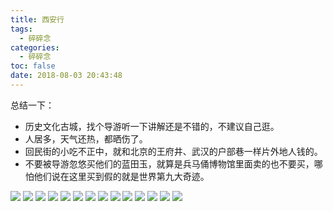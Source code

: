 ```yaml
---
title: 西安行
tags:
  - 碎碎念
categories:
  - 碎碎念
toc: false
date: 2018-08-03 20:43:48
---
```


总结一下：
- 历史文化古城，找个导游听一下讲解还是不错的，不建议自己逛。
- 人居多，天气还热，都晒伤了。
- 回民街的小吃不正中，就和北京的王府井、武汉的户部巷一样片外地人钱的。
- 不要被导游忽悠买他们的蓝田玉，就算是兵马俑博物馆里面卖的也不要买，哪怕他们说在这里买到假的就是世界第九大奇迹。

![](http://file.mspring.org/ab7004d7a9d54b052c4baca479397b02!detail)
![](http://file.mspring.org/a127e3a0d8e80f392f0a0831fc591e40!detail)
![](http://file.mspring.org/1f1846686b792c14d585cfaaec5f076f!detail)
![](http://file.mspring.org/48e701947296ce81ff50cdf96f1502b9!detail)
![](http://file.mspring.org/052a59eadd16e12bd6dff8ee3f2379d9!detail)
![](http://file.mspring.org/9b7fd5cee45ec1104660a8ecdaa86f77!detail)
![](http://file.mspring.org/e25a39eba068f31dc61221757d68043c!detail)
![](http://file.mspring.org/e610188a8535773ce0ef6f20c7a6792f!detail)
![](http://file.mspring.org/80a12959a024abe7dc150061fd0bccc6!detail)
![](http://file.mspring.org/ff72282c0ff2f7dba3f00597c4724ac4!detail)
![](http://file.mspring.org/9f997a31e0985ea930634c570e24d5ef!detail)
![](http://file.mspring.org/4252f7d89f08b74f823b8ad60bb855df!detail)
![](http://file.mspring.org/d5424126bed22fac4346a69bc169dd98!detail)
![](http://file.mspring.org/3ef4205b11ac23cbc6925ba1c6bcd57f!detail)